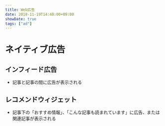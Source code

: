 ```yaml
---
title: Web広告
date: 2018-11-19T14:40:00+09:00
showDate: true
tags: ["ad"]
---
```


# ネイティブ広告
## インフィード広告
- 記事と記事の間に広告が表示される

## レコメンドウィジェット
- 記事下の「おすすめ情報」、「こんな記事も読まれています」に広告、または関連記事が表示される
